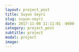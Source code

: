 ```yaml
---
layout: project_post
title: Suyun Seyri
slug: suyun-seyri
date: 2017-11-08 11:11:01 -0600
category: project_post
subtitle: project
modal: project
image: 
---
```

